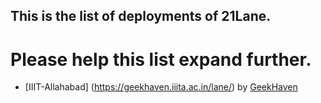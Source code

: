 ## This is the list of deployments of 21Lane.

# Please help this list expand further.
* [IIIT-Allahabad] (https://geekhaven.iiita.ac.in/lane/) by [GeekHaven](https://github.com/GeekHaven)
